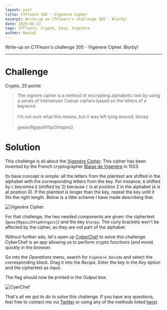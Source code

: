 ```yaml
---
layout: post
title: CTFlearn 305 - Vigenere Cipher
excerpt: Write-up on CTFlearn's challenge 305 - Blorby!
date: 2020-05-23
tags: CTFlearn, Crypto, Easy, Vigenere
author: Noxtal
---
```


 Write-up on CTFlearn's challenge 305 - Vigenere Cipher. Blorby!

-----

# Challenge
Crypto, 20 points
> The vignere cipher is a method of encrypting alphabetic text by using a series of interwoven Caesar ciphers based on the letters of a keyword. <br/><br/>I’m not sure what this means, but it was left lying around: blorpy <br/><br/>gwox{RgqssihYspOntqpxs}

# Solution
This challenge is all about the [Vigenère Cipher](https://en.wikipedia.org/wiki/Vigen%C3%A8re_cipher). This cipher has been invented by the French cryptographer [Blaise de Vigenère](https://en.wikipedia.org/wiki/Blaise_de_Vigen%C3%A8re) in 1553.

Its base concept is simple: all the letters from the plaintext are shifted in the alphabet with the corresponding letters from the key.
For instance, `B` shifted by `C` becomes `D` (shifted by 2) because `C` is at position 2 in the alphabet (`A` is at position 0). 
If the plaintext is longer than the key, repeat the key until it fits the right length. Below is a little scheme I have made describing that.

![Vigenère Cipher](https://i.imgur.com/zTGa4FD.png)

For that challenge, the two needed components are given: the ciphertext (`gwox{RgqssihYspOntqpxs}`) and the key `blorpy`.
The curly brackets won't be affected by the cipher, as they are not part of the alphabet.

Without further ado, let's open up [CyberChef](https://gchq.github.io/CyberChef/) to solve this challenge. CyberChef is an app allowing us to perform crypto functions (and more) quickly in the browser.

Go into the *Operations* menu, search for `Vigenère Decode` and select the corresponding block. Drag it into the *Recipe*.
Enter the key in the *Key* option and the ciphertext as input. 

The flag should now be printed in the *Output* box.

![CyerChef](https://i.imgur.com/AmiQQei.png)

That's all we got to do to solve this challenge. If you have any questions, feel free to contact me via [Twitter](https://twitter.com/noxtal_) or using any of the methods listed [here](https://writeups.noxtal.com/#/pages/about)).